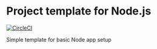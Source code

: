 # Project template for Node.js

[![CircleCI](https://circleci.com/gh/lauravuo/node-project-template.svg?style=svg)](https://circleci.com/gh/lauravuo/node-project-template)

Simple template for basic Node app setup
